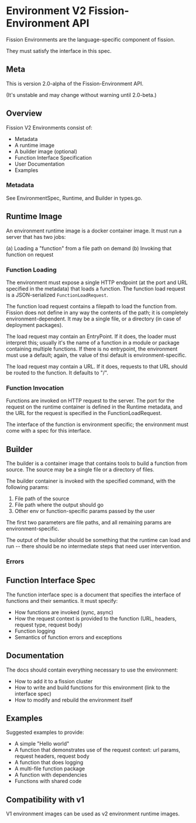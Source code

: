 # Environment V2 Fission-Environment API

Fission Environments are the language-specific component of fission.

They must satisfy the interface in this spec.

## Meta

This is version 2.0-alpha of the Fission-Environment API.

(It's unstable and may change without warning until 2.0-beta.)

## Overview

Fission V2 Environments consist of:

 * Metadata
 * A runtime image
 * A builder image (optional)
 * Function Interface Specification
 * User Documentation
 * Examples

### Metadata 

See EnvironmentSpec, Runtime, and Builder in types.go.

## Runtime Image

An environment runtime image is a docker container image. It must run
a server that has two jobs:

(a) Loading a "function" from a file path on demand
(b) Invoking that function on request

### Function Loading

The environment must expose a single HTTP endpoint (at the port and
URL specified in the metadata) that loads a function. The function
load request is a JSON-serialized `FunctionLoadRequest`.

The function load request contains a filepath to load the function
from. Fission does not define in any way the contents of the path; it
is completely environment-dependent. It may be a single file, or a
directory (in case of deployment packages).

The load request may contain an EntryPoint. If it does, the loader
must interpret this; usually it's the name of a function in a module
or package containing multiple functions. If there is no entrypoint,
the environment must use a default; again, the value of thsi default
is environment-specific.

The load request may contain a URL. If it does, requests to that URL
should be routed to the function. It defaults to "/".

### Function Invocation

Functions are invoked on HTTP request to the server. The port for the
request on the runtime container is defined in the Runtime metadata,
and the URL for the request is specified in the FunctionLoadRequest.

The interface of the function is environment specific; the environment
must come with a spec for this interface.

## Builder

The builder is a container image that contains tools to build a
function from source. The source may be a single file or a directory
of files.

The builder container is invoked with the specified command, with the
following params:

 1. File path of the source
 2. File path where the output should go
 3. Other env or function-specific params passed by the user

The first two parameters are file paths, and all remaining params are
environment-specific.

The output of the builder should be something that the runtime can
load and run -- there should be no intermediate steps that need user
intervention.

### Errors

## Function Interface Spec

The function interface spec is a document that specifies the interface
of functions and their semantics.  It must specify:

 * How functions are invoked (sync, async)
 * How the request context is provided to the function (URL, headers, request type, request body)
 * Function logging
 * Semantics of function errors and exceptions


## Documentation

The docs should contain everything necessary to use the environment:

 * How to add it to a fission cluster
 * How to write and build functions for this environment (link to the interface spec)
 * How to modify and rebuild the environment itself

## Examples

Suggested examples to provide:

 * A simple "Hello world"
 * A function that demonstrates use of the request context: url params,
   request headers, request body 
 * A function that does logging
 * A multi-file function package
 * A function with dependencies
 * Functions with shared code

## Compatibility with v1

V1 environment images can be used as v2 environment runtime images. 
